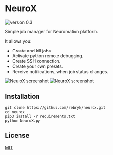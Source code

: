 # NeuroX
![version 0.3](https://img.shields.io/badge/version-0.2-brightgreen.svg)

Simple job manager for Neuromation platform.

It allows you:
* Create and kill jobs.
* Activate python remote debugging.
* Create SSH connection.
* Create your own presets.
* Receive notifications, when job status changes.

![NeuroX screenshot](https://habrastorage.org/webt/rv/fr/4f/rvfr4ffrpy7qdmtpqqgklf8h9gy.png)
![NeuroX screenshot](https://habrastorage.org/webt/lw/oe/gd/lwoegdynh43_othomt2jkfmur1q.png)

## Installation
```
git clone https://github.com/rebryk/neurox.git
cd neurox
pip3 install -r requirements.txt
python NeuroX.py
```

## License
[MIT](LICENSE)
